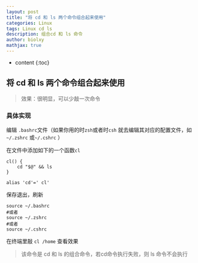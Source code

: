 ```yaml
---
layout: post
title: "将 cd 和 ls 两个命令组合起来使用"
categories: Linux
tags: Linux cd ls
description: 组合cd 和 ls 命令
author: biolxy
mathjax: true
---
```


* content
{:toc}


## 将 cd 和 ls 两个命令组合起来使用

>  效果：很明显，可以少敲一次命令

### 具体实现

编辑 `.bashrc`文件（如果你用的时`zsh`或者时`csh` 就去编辑其对应的配置文件，如`~/.zshrc` 或`~/.cshrc` ）

在文件中添加如下的一个函数`cl`

```shell
cl() {
    cd "$@" && ls
}

alias 'cd'=' cl'
```

保存退出，刷新

```shell
source ~/.bashrc 
#或者
source ~/.zshrc
#或者
source ~/.cshrc
```

在终端里敲 `cl /home` 查看效果

> 该命令是 cd 和 ls 的组合命令，若cd命令执行失败，则 ls 命令不会执行

